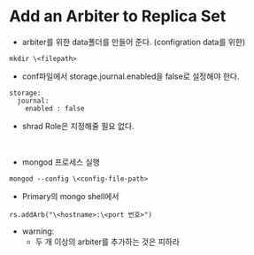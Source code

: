 # Add an Arbiter to Replica Set

- arbiter를 위한 data폴더를 만들어 준다. (configration data를 위한)
```
mkdir \<filepath>
```

- conf파일에서 storage.journal.enabled을 false로 설정해야 한다.
```
storage:
  journal:
    enabled : false
```
- shrad Role은 지정해줄 필요 없다.
<br>

- mongod 프로세스 실행
```
mongod --config \<config-file-path>
```

- Primary의 mongo shell에서
```
rs.addArb("\<hostname>:\<port 번호>")
```

- warning:
  + 두 개 이상의 arbiter를 추가하는 것은 피하라

